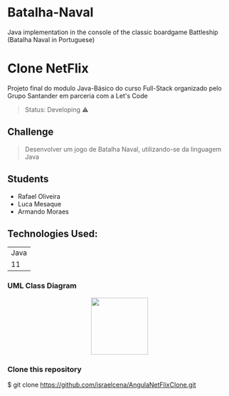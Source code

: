 # Batalha-Naval
Java implementation in the console of the classic boardgame Battleship (Batalha Naval in Portuguese)

<h1>Clone NetFlix</h1>

<p>Projeto final do modulo Java-Básico do curso Full-Stack organizado pelo Grupo Santander em parceria com a Let's Code</p>

> Status: Developing ⚠️

## Challenge

> <p>Desenvolver um jogo de Batalha Naval, utilizando-se da linguagem Java</p>

## Students

+ Rafael Oliveira
+ Luca Mesaque
+ Armando Moraes


## Technologies Used:
<table>
  <tr>
    <td>Java</td>
  </tr>
  
  <tr>
    <td>11</td>
  </tr>
  
</table>

### UML Class Diagram
<p align="center">
  <img align="center" height="128" src="https://app.genmymodel.com/api/projects/_H2HykF37Eeyzq6ra3GZCdA/diagrams/_H2Hyk137Eeyzq6ra3GZCdA/svg" />
</p>

### Clone this repository
$ git clone <https://github.com/israelcena/AngulaNetFlixClone.git>


